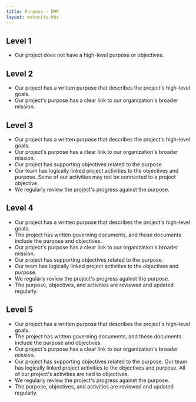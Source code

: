 ```yaml
---
title: Purpose - DMF
layout: maturity.hbs
---
```


## Level 1
* Our project does not have a high-level purpose or objectives.

## Level 2
* Our project has a written purpose that describes the project's high-level goals.
* Our project's purpose has a clear link to our organization's broader mission.

## Level 3
* Our project has a written purpose that describes the project's high-level goals.
* Our project's purpose has a clear link to our organization's broader mission.
* Our project has supporting objectives related to the purpose. 
* Our team has logically linked project activities to the objectives and purpose. Some of our activities may not be connected to a project objective.
* We regularly review the project's progress against the purpose.

## Level 4
* Our project has a written purpose that describes the project's high-level goals.
* The project has written governing documents, and those documents include the purpose and objectives.
* Our project's purpose has a clear link to our organization's broader mission.
* Our project has supporting objectives related to the purpose. 
* Our team has logically linked project activities to the objectives and purpose.
* We regularly review the project's progress against the purpose.
* The purpose, objectives, and activities are reviewed and updated regularly.

## Level 5
* Our project has a written purpose that describes the project's high-level goals.
* The project has written governing documents, and those documents include the purpose and objectives.
* Our project's purpose has a clear link to our organization's broader mission.
* Our project has supporting objectives related to the purpose. Our team has logically linked project activities to the objectives and purpose. All of our project's activities are tied to objectives.
* We regularly review the project's progress against the purpose.
* The purpose, objectives, and activities are reviewed and updated regularly.